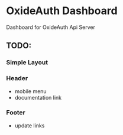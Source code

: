 # OxideAuth Dashboard

Dashboard for OxideAuth Api Server

## TODO:

### Simple Layout

### Header

- mobile menu
- documentation link

### Footer

- update links
